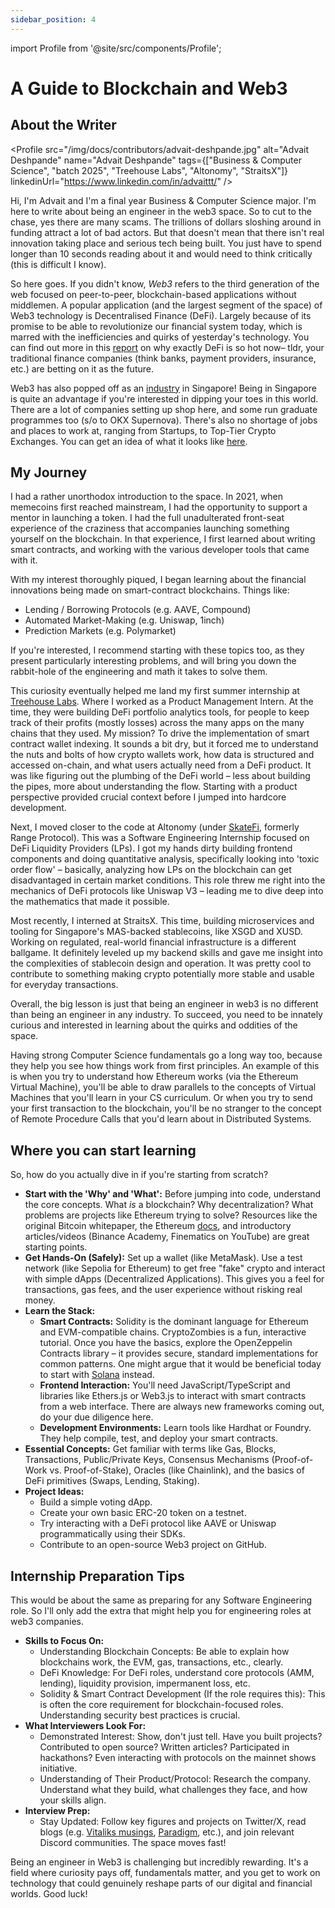 ```yaml
---
sidebar_position: 4
---
```


import Profile from '@site/src/components/Profile';

# A Guide to Blockchain and Web3

## About the Writer

<Profile
  src="/img/docs/contributors/advait-deshpande.jpg"
  alt="Advait Deshpande"
  name="Advait Deshpande"
  tags={["Business & Computer Science", "batch 2025", "Treehouse Labs", "Altonomy", "StraitsX"]}
  linkedinUrl="https://www.linkedin.com/in/advaittt/"
/>

Hi, I'm Advait and I'm a final year Business & Computer Science major. I'm here to write about being an engineer in the web3 space. So to cut to the chase, yes there are many scams. The trillions of dollars sloshing around in funding attract a lot of bad actors. But that doesn't mean that there isn't real innovation taking place and serious tech being built. You just have to spend longer than 10 seconds reading about it and would need to think critically (this is difficult I know).

So here goes. If you didn't know, *Web3* refers to the third generation of the web focused on peer-to-peer, blockchain-based applications without middlemen. A popular application (and the largest segment of the space) of Web3 technology is Decentralised Finance (DeFi). Largely because of its promise to be able to revolutionize our financial system today, which is marred with the inefficiencies and quirks of yesterday's technology. You can find out more in this [<u>report</u>](https://www.paradigm.xyz/2025/03/tradfi-tomorrow-defi-and-the-rise-of-extensible-finance) on why exactly DeFi is so hot now– tldr, your traditional finance companies (think banks, payment providers, insurance, etc.) are betting on it as the future.

Web3 has also popped off as an [<u>industry</u>](https://www.onchainstate.sg/) in Singapore! Being in Singapore is quite an advantage if you're interested in dipping your toes in this world. There are a lot of companies setting up shop here, and some run graduate programmes too (s/o to OKX Supernova). There's also no shortage of jobs and places to work at, ranging from Startups, to Top-Tier Crypto Exchanges. You can get an idea of what it looks like [<u>here</u>](https://www.onchainstate.sg/industry-map).

## My Journey
I had a rather unorthodox introduction to the space. In 2021, when memecoins first reached mainstream, I had the opportunity to support a mentor in launching a token. I had the full unadulterated front-seat experience of the craziness that accompanies launching something yourself on the blockchain. In that experience, I first learned about writing smart contracts, and working with the various developer tools that came with it. 

With my interest thoroughly piqued, I began learning about the financial innovations being made on smart-contract blockchains. Things like:
- Lending / Borrowing Protocols (e.g. AAVE, Compound)
- Automated Market-Making (e.g. Uniswap, 1inch)
- Prediction Markets (e.g. Polymarket)

If you're interested, I recommend starting with these topics too, as they present particularly interesting problems, and will bring you down the rabbit-hole of the engineering and math it takes to solve them.

This curiosity eventually helped me land my first summer internship at [<u>Treehouse Labs</u>](https://treehouselabs.xyz/). Where I worked as a Product Management Intern. At the time, they were building DeFi portfolio analytics tools, for people to keep track of their profits (mostly losses) across the many apps on the many chains that they used. My mission? To drive the implementation of smart contract wallet indexing. It sounds a bit dry, but it forced me to understand the nuts and bolts of how crypto wallets work, how data is structured and accessed on-chain, and what users actually need from a DeFi product. It was like figuring out the plumbing of the DeFi world – less about building the pipes, more about understanding the flow. Starting with a product perspective provided crucial context before I jumped into hardcore development.

Next, I moved closer to the code at Altonomy (under [<u>SkateFi</u>](https://www.skatefi.org/), formerly Range Protocol). This was a Software Engineering Internship focused on DeFi Liquidity Providers (LPs). I got my hands dirty building frontend components and doing quantitative analysis, specifically looking into 'toxic order flow' – basically, analyzing how LPs on the blockchain can get disadvantaged in certain market conditions. This role threw me right into the mechanics of DeFi protocols like Uniswap V3 – leading me to dive deep into the mathematics that made it possible.

Most recently, I interned at StraitsX. This time, building microservices and tooling for Singapore's MAS-backed stablecoins, like XSGD and XUSD. Working on regulated, real-world financial infrastructure is a different ballgame. It definitely leveled up my backend skills and gave me insight into the complexities of stablecoin design and operation. It was pretty cool to contribute to something making crypto potentially more stable and usable for everyday transactions.

Overall, the big lesson is just that being an engineer in web3 is no different than being an engineer in any industry. To succeed, you need to be innately curious and interested in learning about the quirks and oddities of the space.

Having strong Computer Science fundamentals go a long way too, because they help you see how things work from first principles. An example of this is when you try to understand how Ethereum works (via the Ethereum Virtual Machine), you'll be able to draw parallels to the concepts of Virtual Machines that you'll learn in your CS curriculum. Or when you try to send your first transaction to the blockchain, you'll be no stranger to the concept of Remote Procedure Calls that you'd learn about in Distributed Systems. 

## Where you can start learning
So, how do you actually dive in if you're starting from scratch?
- **Start with the 'Why' and 'What':** Before jumping into code, understand the core concepts. What _is_ a blockchain? Why decentralization? What problems are projects like Ethereum trying to solve? Resources like the original Bitcoin whitepaper, the Ethereum [<u>docs</u>](https://ethereum.org/en/developers/docs/), and introductory articles/videos (Binance Academy, Finematics on YouTube) are great starting points.
- **Get Hands-On (Safely):** Set up a wallet (like MetaMask). Use a test network (like Sepolia for Ethereum) to get free "fake" crypto and interact with simple dApps (Decentralized Applications). This gives you a feel for transactions, gas fees, and the user experience without risking real money.
- **Learn the Stack:**
  - **Smart Contracts:** Solidity is the dominant language for Ethereum and EVM-compatible chains. CryptoZombies is a fun, interactive tutorial. Once you have the basics, explore the OpenZeppelin Contracts library – it provides secure, standard implementations for common patterns. One might argue that it would be beneficial today to start with [<u>Solana</u>](https://solana.com/docs) instead.
  - **Frontend Interaction:** You'll need JavaScript/TypeScript and libraries like Ethers.js or Web3.js to interact with smart contracts from a web interface. There are always new frameworks coming out, do your due diligence here.
  - **Development Environments:** Learn tools like Hardhat or Foundry. They help compile, test, and deploy your smart contracts.
- **Essential Concepts:** Get familiar with terms like Gas, Blocks, Transactions, Public/Private Keys, Consensus Mechanisms (Proof-of-Work vs. Proof-of-Stake), Oracles (like Chainlink), and the basics of DeFi primitives (Swaps, Lending, Staking).
- **Project Ideas:**
  - Build a simple voting dApp.
  - Create your own basic ERC-20 token on a testnet.
  - Try interacting with a DeFi protocol like AAVE or Uniswap programmatically using their SDKs.
  - Contribute to an open-source Web3 project on GitHub.

## Internship Preparation Tips
This would be about the same as preparing for any Software Engineering role. So I'll only add the extra that might help you for engineering roles at web3 companies.
- **Skills to Focus On:**
  - Understanding Blockchain Concepts: Be able to explain how blockchains work, the EVM, gas, transactions, etc., clearly.
  - DeFi Knowledge: For DeFi roles, understand core protocols (AMM, lending), liquidity provision, impermanent loss, etc.
  - Solidity & Smart Contract Development (If the role requires this): This is often the core requirement for blockchain-focused roles. Understanding security best practices is crucial.
- **What Interviewers Look For:**
  - Demonstrated Interest: Show, don't just tell. Have you built projects? Contributed to open source? Written articles? Participated in hackathons? Even interacting with protocols on the mainnet shows initiative.
  - Understanding of Their Product/Protocol: Research the company. Understand what they build, what challenges they face, and how your skills align.
- **Interview Prep:**
  - Stay Updated: Follow key figures and projects on Twitter/X, read blogs (e.g. [<u>Vitaliks musings</u>](https://vitalik.eth.limo/), [<u>Paradigm</u>](https://www.paradigm.xyz/writing), etc.), and join relevant Discord communities. The space moves fast!

Being an engineer in Web3 is challenging but incredibly rewarding. It's a field where curiosity pays off, fundamentals matter, and you get to work on technology that could genuinely reshape parts of our digital and financial worlds. Good luck!

